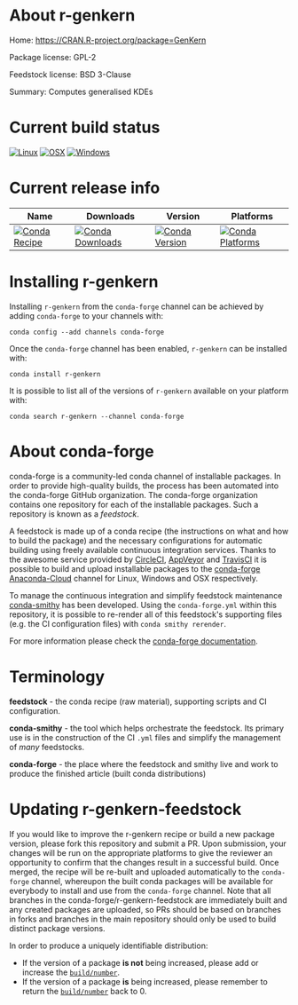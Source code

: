 About r-genkern
===============

Home: https://CRAN.R-project.org/package=GenKern

Package license: GPL-2

Feedstock license: BSD 3-Clause

Summary: Computes generalised KDEs



Current build status
====================

[![Linux](https://img.shields.io/circleci/project/github/conda-forge/r-genkern-feedstock/master.svg?label=Linux)](https://circleci.com/gh/conda-forge/r-genkern-feedstock)
[![OSX](https://img.shields.io/travis/conda-forge/r-genkern-feedstock/master.svg?label=macOS)](https://travis-ci.org/conda-forge/r-genkern-feedstock)
[![Windows](https://img.shields.io/appveyor/ci/conda-forge/r-genkern-feedstock/master.svg?label=Windows)](https://ci.appveyor.com/project/conda-forge/r-genkern-feedstock/branch/master)

Current release info
====================

| Name | Downloads | Version | Platforms |
| --- | --- | --- | --- |
| [![Conda Recipe](https://img.shields.io/badge/recipe-r--genkern-green.svg)](https://anaconda.org/conda-forge/r-genkern) | [![Conda Downloads](https://img.shields.io/conda/dn/conda-forge/r-genkern.svg)](https://anaconda.org/conda-forge/r-genkern) | [![Conda Version](https://img.shields.io/conda/vn/conda-forge/r-genkern.svg)](https://anaconda.org/conda-forge/r-genkern) | [![Conda Platforms](https://img.shields.io/conda/pn/conda-forge/r-genkern.svg)](https://anaconda.org/conda-forge/r-genkern) |

Installing r-genkern
====================

Installing `r-genkern` from the `conda-forge` channel can be achieved by adding `conda-forge` to your channels with:

```
conda config --add channels conda-forge
```

Once the `conda-forge` channel has been enabled, `r-genkern` can be installed with:

```
conda install r-genkern
```

It is possible to list all of the versions of `r-genkern` available on your platform with:

```
conda search r-genkern --channel conda-forge
```


About conda-forge
=================

conda-forge is a community-led conda channel of installable packages.
In order to provide high-quality builds, the process has been automated into the
conda-forge GitHub organization. The conda-forge organization contains one repository
for each of the installable packages. Such a repository is known as a *feedstock*.

A feedstock is made up of a conda recipe (the instructions on what and how to build
the package) and the necessary configurations for automatic building using freely
available continuous integration services. Thanks to the awesome service provided by
[CircleCI](https://circleci.com/), [AppVeyor](http://www.appveyor.com/)
and [TravisCI](https://travis-ci.org/) it is possible to build and upload installable
packages to the [conda-forge](https://anaconda.org/conda-forge)
[Anaconda-Cloud](http://docs.anaconda.org/) channel for Linux, Windows and OSX respectively.

To manage the continuous integration and simplify feedstock maintenance
[conda-smithy](http://github.com/conda-forge/conda-smithy) has been developed.
Using the ``conda-forge.yml`` within this repository, it is possible to re-render all of
this feedstock's supporting files (e.g. the CI configuration files) with ``conda smithy rerender``.

For more information please check the [conda-forge documentation](https://conda-forge.org/docs/).

Terminology
===========

**feedstock** - the conda recipe (raw material), supporting scripts and CI configuration.

**conda-smithy** - the tool which helps orchestrate the feedstock.
                   Its primary use is in the construction of the CI ``.yml`` files
                   and simplify the management of *many* feedstocks.

**conda-forge** - the place where the feedstock and smithy live and work to
                  produce the finished article (built conda distributions)


Updating r-genkern-feedstock
============================

If you would like to improve the r-genkern recipe or build a new
package version, please fork this repository and submit a PR. Upon submission,
your changes will be run on the appropriate platforms to give the reviewer an
opportunity to confirm that the changes result in a successful build. Once
merged, the recipe will be re-built and uploaded automatically to the
`conda-forge` channel, whereupon the built conda packages will be available for
everybody to install and use from the `conda-forge` channel.
Note that all branches in the conda-forge/r-genkern-feedstock are
immediately built and any created packages are uploaded, so PRs should be based
on branches in forks and branches in the main repository should only be used to
build distinct package versions.

In order to produce a uniquely identifiable distribution:
 * If the version of a package **is not** being increased, please add or increase
   the [``build/number``](http://conda.pydata.org/docs/building/meta-yaml.html#build-number-and-string).
 * If the version of a package **is** being increased, please remember to return
   the [``build/number``](http://conda.pydata.org/docs/building/meta-yaml.html#build-number-and-string)
   back to 0.